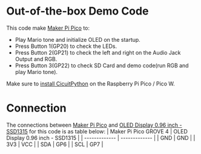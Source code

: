 # Out-of-the-box Demo Code

This code make [Maker Pi Pico](https://cytron.io/p-maker-pi-pico-simplifying-raspberry-pi-pico-for-beginners-and-kits) to:   

* Play Mario tone and initialize OLED on the startup.  
* Press Button 1(GP20) to check the LEDs.
* Press Button 2(GP21) to check the left and right on the Audio Jack Output and RGB.
* Press Button 3(GP22) to check SD Card and demo code(run RGB and play Mario tone).

Make sure to [install CicuitPython](https://learn.adafruit.com/getting-started-with-raspberry-pi-pico-circuitpython/circuitpython) on the Raspberry Pi Pico / Pico W.

# Connection  

The connections between [Maker Pi Pico](https://cytron.io/p-maker-pi-pico-simplifying-raspberry-pi-pico-for-beginners-and-kits) and [OLED Display 0.96 inch - SSD1315](https://cytron.io/p-grove-oled-display-0p96-inch-ssd1315?r=1) for this code is as table below:
| Maker Pi Pico GROVE 4  | OLED Display 0.96 inch - SSD1315 |
| ------------- | ------------- |
| GND  | GND  |
| 3V3  | VCC  |
| SDA  | GP6  |
| SCL  | GP7  |




